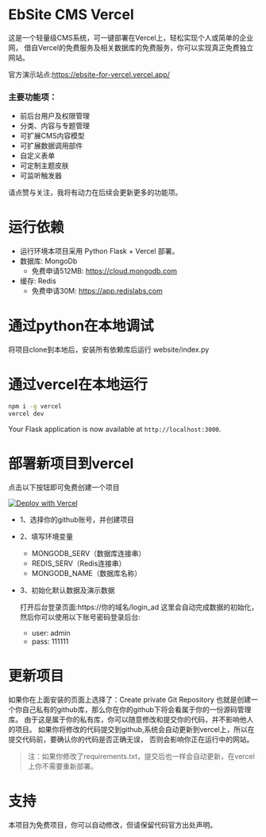 
# EbSite CMS Vercel

这是一个轻量级CMS系统，可一键部署在Vercel上，轻松实现个人或简单的企业网，
借自Vercel的免费服务及相关数据库的免费服务，你可以实现真正免费独立网站。


官方演示站点:https://ebsite-for-vercel.vercel.app/

### 主要功能项：
- 前后台用户及权限管理
- 分类、内容与专题管理
- 可扩展CMS内容模型
- 可扩展数据调用部件
- 自定义表单
- 可定制主题皮肤
- 可监听触发器

请点赞与关注，我将有动力在后续会更新更多的功能项。

# 运行依赖
- 运行环境本项目采用 Python Flask + Vercel 部署。
- 数据库: MongoDb
    - 免费申请512MB: https://cloud.mongodb.com
- 缓存: Redis
    - 免费申请30M: https://app.redislabs.com


# 通过python在本地调试
将项目clone到本地后，安装所有依赖库后运行 website/index.py

# 通过vercel在本地运行

```bash
npm i -g vercel
vercel dev
```

Your Flask application is now available at `http://localhost:3000`.


# 部署新项目到vercel

点击以下按钮即可免费创建一个项目

[![Deploy with Vercel](https://vercel.com/button)](https://vercel.com/new/clone?repository-url=https%3A%2F%2Fgithub.com%2Fyibo7%2Febsite-for-vercel.git&env=SITE_KEY,MONGODB_SERV,REDIS_SERV&envDescription=SITE_KEY%E6%98%AF%E7%BD%91%E7%AB%99%E5%AF%86%E9%92%A5%2CMONGODB_SERV%E6%98%AFMongoDb%E6%95%B0%E6%8D%AE%E5%BA%93%E8%BF%9E%E6%8E%A5%E5%9C%B0%E5%9D%80%2CREDIS_SERV%E6%98%AFRedis%E8%BF%9E%E6%8E%A5%E5%9C%B0%E5%9D%80&project-name=ebsite-for-vercel&repository-name=ebsite-for-vercel)

- 1、选择你的github账号，并创建项目
- 2、填写环境变量
  - MONGODB_SERV（数据库连接串）
  - REDIS_SERV（Redis连接串）
  - MONGODB_NAME（数据库名称）
- 3、初始化默认数据及演示数据
    
    打开后台登录页面:https://你的域名/login_ad
    这里会自动完成数据的初始化，然后你可以使用以下账号密码登录后台:
    - user: admin
    - pass: 111111
   

# 更新项目
如果你在上面安装的页面上选择了：Create private Git Repository
也就是创建一个你自己私有的github库，那么你在你的github下将会看属于你的一份源码管理库。
由于这是属于你的私有库，你可以随意修改和提交你的代码，并不影响他人的项目。
如果你将修改的代码提交到github,系统会自动更新到vercel上，所以在提交代码前，要确认你的代码是否正确无误，
否则会影响你正在运行中的网站。


>注：如果你修改了requirements.txt，提交后也一样会自动更新，在vercel上你不需要重新部署。
 
 
# 支持
本项目为免费项目，你可以自动修改，但请保留代码官方出处声明。


